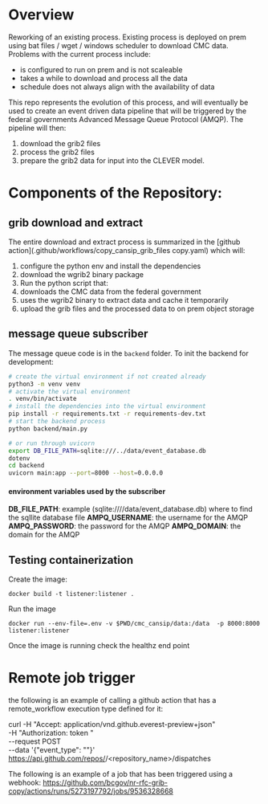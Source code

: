 # Overview

Reworking of an existing process.  Existing process is deployed on prem using
bat files / wget / windows scheduler to download CMC data.  Problems with the
current process include:

* is configured to run on prem and is not scaleable
* takes a while to download and process all the data
* schedule does not always align with the availability of data

This repo represents the evolution of this process, and will eventually be used
to create an event driven data pipeline that will be triggered by the federal
governments Advanced Message Queue Protocol (AMQP).  The pipeline will then:

1. download the grib2 files
1. process the grib2 files
1. prepare the grib2 data for input into the CLEVER model.

# Components of the Repository:

## grib download and extract

The entire download and extract process is summarized in the [github action](.github/workflows/copy_cansip_grib_files copy.yaml)
which will:

1. configure the python env and install the dependencies
1. download the wgrib2 binary package
1. Run the python script that:
  1. downloads the CMC data from the federal government
  1. uses the wgrib2 binary to extract data and cache it temporarily
  1. upload the grib files and the processed data to on prem object
     storage

## message queue subscriber

The message queue code is in the `backend` folder.  To init the backend for
development:

``` bash
# create the virtual environment if not created already
python3 -m venv venv
# activate the virtual environment
. venv/bin/activate
# install the dependencies into the virtual environment
pip install -r requirements.txt -r requirements-dev.txt
# start the backend process
python backend/main.py

# or run through uvicorn
export DB_FILE_PATH=sqlite:///../data/event_database.db
dotenv
cd backend
uvicorn main:app --port=8000 --host=0.0.0.0
```

#### environment variables used by the subscriber

**DB_FILE_PATH**: example (sqlite:////data/event_database.db) where to find the sqllite database file
**AMPQ_USERNAME**: the username for the AMQP
**AMPQ_PASSWORD**: the password for the AMQP
**AMPQ_DOMAIN**: the domain for the AMQP

## Testing containerization

Create the image:

`docker build -t listener:listener .`

Run the image

`docker run --env-file=.env -v $PWD/cmc_cansip/data:/data  -p 8000:8000 listener:listener`

Once the image is running check the healthz end point

# Remote job trigger

the following is an example of calling a github action that has a remote_workflow
execution type defined for it:

curl -H "Accept: application/vnd.github.everest-preview+json" \
    -H "Authorization: token <insert github personal access toke>" \
    --request POST \
    --data '{"event_type": "<the type defined for the action>"}' \
    https://api.github.com/repos/<repo-org>/<repository_name>/dispatches

The following is an example of a job that has been triggered using a webhook:
https://github.com/bcgov/nr-rfc-grib-copy/actions/runs/5273197792/jobs/9536328668

